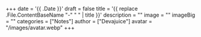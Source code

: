 +++
date = '{{ .Date }}'
draft = false
title = '{{ replace .File.ContentBaseName "-" " " | title }}'
description = ""
image = ""
imageBig = ""
categories = ["Notes"]
author = ["Devajuice"]
avatar = "/images/avatar.webp"
+++
